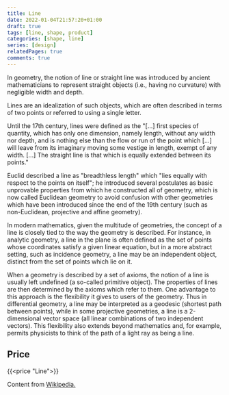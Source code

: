 ```yaml
---
title: Line
date: 2022-01-04T21:57:20+01:00
draft: true
tags: [line, shape, product]
categories: [shape, line]
series: [design]
relatedPages: true
comments: true
---
```


In geometry, the notion of line or straight line was introduced by ancient mathematicians to represent straight objects (i.e., having no curvature) with negligible width and depth.

<!--more-->

Lines are an idealization of such objects, which are often described in terms of two points or referred to using a single letter.

Until the 17th century, lines were defined as the "[...] first species of quantity, which has only one dimension, namely length, without any width nor depth, and is nothing else than the flow or run of the point which [...] will leave from its imaginary moving some vestige in length, exempt of any width. [...] The straight line is that which is equally extended between its points."

Euclid described a line as "breadthless length" which "lies equally with respect to the points on itself"; he introduced several postulates as basic unprovable properties from which he constructed all of geometry, which is now called Euclidean geometry to avoid confusion with other geometries which have been introduced since the end of the 19th century (such as non-Euclidean, projective and affine geometry).

In modern mathematics, given the multitude of geometries, the concept of a line is closely tied to the way the geometry is described. For instance, in analytic geometry, a line in the plane is often defined as the set of points whose coordinates satisfy a given linear equation, but in a more abstract setting, such as incidence geometry, a line may be an independent object, distinct from the set of points which lie on it.

When a geometry is described by a set of axioms, the notion of a line is usually left undefined (a so-called primitive object). The properties of lines are then determined by the axioms which refer to them. One advantage to this approach is the flexibility it gives to users of the geometry. Thus in differential geometry, a line may be interpreted as a geodesic (shortest path between points), while in some projective geometries, a line is a 2-dimensional vector space (all linear combinations of two independent vectors). This flexibility also extends beyond mathematics and, for example, permits physicists to think of the path of a light ray as being a line.

## Price

{{<price "Line">}}

Content from [Wikipedia.](https://en.wikipedia.org/wiki/Line_(geometry))